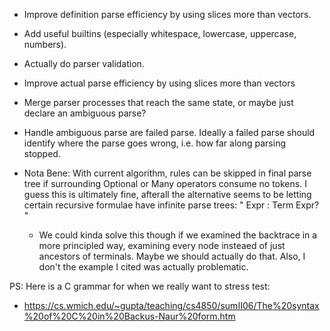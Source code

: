 
- Improve definition parse efficiency by using slices more than vectors.
- Add useful builtins (especially whitespace, lowercase, uppercase, numbers).
- Actually do parser validation.
- Improve actual parse efficiency by using slices more than vectors
- Merge parser processes that reach the same state, or maybe just declare an ambiguous parse?
- Handle ambiguous parse are failed parse. Ideally a failed parse should identify
  where the parse goes wrong, i.e. how far along parsing stopped.

- Nota Bene: With current algorithm, rules can be skipped in final parse tree
  if surrounding Optional or Many operators consume no tokens. I guess this is 
  ultimately fine, afterall the alternative seems to be letting certain recursive 
  formulae have infinite parse trees: " Expr : Term Expr? "
  - We could kinda solve this though if we examined the backtrace in a more principled
    way, examining every node insteaed of just ancestors of terminals. Maybe we should
    actually do that. Also, I don't the example I cited was actually problematic.

PS: Here is a C grammar for when we really want to stress test:
- https://cs.wmich.edu/~gupta/teaching/cs4850/sumII06/The%20syntax%20of%20C%20in%20Backus-Naur%20form.htm
